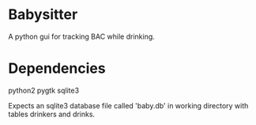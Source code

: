 # Babysitter
A python gui for tracking BAC while drinking.

# Dependencies
python2 pygtk sqlite3

Expects an sqlite3 database file called 'baby.db' in working directory with tables drinkers and drinks.
